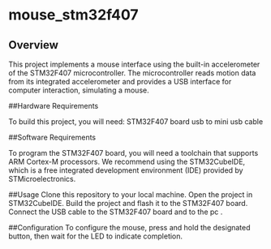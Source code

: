 # mouse_stm32f407

## Overview

This project implements a mouse interface using the built-in accelerometer of the STM32F407 microcontroller.
The microcontroller reads motion data from its integrated accelerometer and provides a USB interface for computer interaction,
 simulating a mouse.

##Hardware Requirements

To build this project, you will need:
STM32F407 board
usb to mini usb cable

##Software Requirements 

To program the STM32F407 board, you will need a toolchain that supports ARM Cortex-M processors.
 We recommend using the STM32CubeIDE, which is a free integrated development environment (IDE) provided by STMicroelectronics.

##Usage
Clone this repository to your local machine.
Open the project in STM32CubeIDE.
Build the project and flash it to the STM32F407 board.
Connect the USB cable  to the STM32F407 board and to the pc .

##Configuration
To configure the mouse, press and hold the designated button, then wait for the LED to indicate completion.
